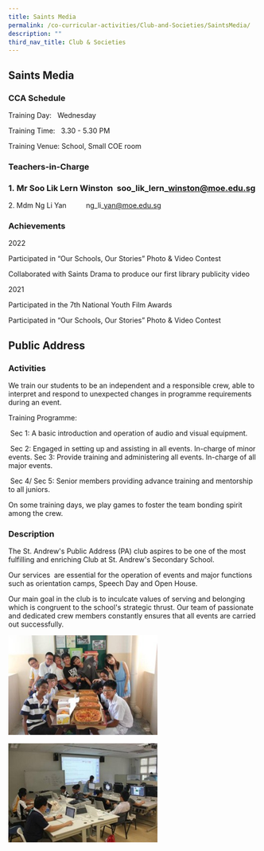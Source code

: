 ```yaml
---
title: Saints Media
permalink: /co-curricular-activities/Club-and-Societies/SaintsMedia/
description: ""
third_nav_title: Club & Societies
---
```

## Saints Media 

  

### CCA Schedule

  

Training Day:   Wednesday

Training Time:   3.30 - 5.30 PM

Training Venue: School, Small COE room

  

### Teachers-in-Charge

### 1. Mr Soo Lik Lern Winston  soo\_lik\_lern\_winston@moe.edu.sg

2\. Mdm Ng Li Yan          ng\_li\_yan@moe.edu.sg

  

### Achievements

2022

Participated in “Our Schools, Our Stories” Photo & Video Contest 

Collaborated with Saints Drama to produce our first library publicity video

  

2021  

Participated in the 7th National Youth Film Awards  

Participated in “Our Schools, Our Stories” Photo & Video Contest


Public Address
--------------

  

### Activities

We train our students to be an independent and a responsible crew, able to interpret and respond to unexpected changes in programme requirements during an event. 

  

Training Programme: 

 Sec 1: A basic introduction and operation of audio and visual equipment. 

 Sec 2: Engaged in setting up and assisting in all events. In-charge of minor events. Sec 3: Provide training and administering all events. In-charge of all major events. 

 Sec 4/ Sec 5: Senior members providing advance training and mentorship to all juniors. 

  

On some training days, we play games to foster the team bonding spirit among the crew.

  

### **Description**

The St. Andrew's Public Address (PA) club aspires to be one of the most fulfilling and enriching Club at St. Andrew's Secondary School.   

  

Our services  are essential for the operation of events and major functions such as orientation camps, Speech Day and Open House.

  

Our main goal in the club is to inculcate values of serving and belonging which is congruent to the school's strategic thrust. Our team of passionate and dedicated crew members constantly ensures that all events are carried out successfully.

![](/images/image002.jpg)

![](/images/image004.jpg)